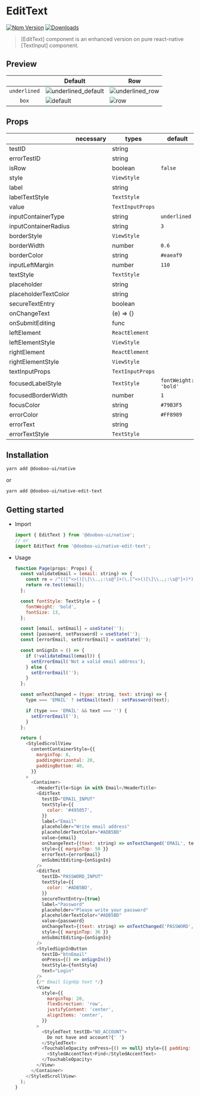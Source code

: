 # EditText

[![Npm Version](http://img.shields.io/npm/v/@dooboo-ui/native-edit-text.svg?style=flat-square)](https://npmjs.org/package/@dooboo-ui/native-edit-text)
[![Downloads](http://img.shields.io/npm/dm/@dooboo-ui/native-edit-text.svg?style=flat-square)](https://npmjs.org/package/@dooboo-ui/native-edit-text)

> [EditText] component is an enhanced version on pure react-native [TextInput] component.

## Preview

| | Default | Row |
|--|---------------|--------------|
| `underlined` |![underlined_default](https://user-images.githubusercontent.com/31176502/71721202-8bc9f880-2e67-11ea-8ffd-b6bf81814a26.gif) | ![underlined_row](https://user-images.githubusercontent.com/31176502/71721235-ad2ae480-2e67-11ea-914f-dc74ea4c6e7f.gif) |
| <center>`box`</center> |![default](https://user-images.githubusercontent.com/31176502/71764827-4b827d00-2f30-11ea-85dd-887b218afeec.gif) | ![row](https://user-images.githubusercontent.com/31176502/71720737-1873b700-2e66-11ea-9b6b-1cdc175cbc0a.gif) |

## Props

|                      | necessary | types                  | default              |
| -------------------- | --------- | ---------------------- | -------------------- |
| testID               |           | string                 |                      |
| errorTestID          |           | string                 |                      |
| isRow                |           | boolean                |        `false`       |
| style                |           | `ViewStyle`            |                      |
| label                |           | string                 |                      |
| labelTextStyle       |           | `TextStyle`            |                      |
| value                |           | `TextInputProps`       |                      |
| inputContainerType   |           | string                 |     `underlined`     |
| inputContainerRadius |           | string                 |          `3`         |
| borderStyle          |           | `ViewStyle`            |                      |
| borderWidth          |           | number                 |         `0.6`        |
| borderColor          |           | string                 |       `#eaeaf9`      |
| inputLeftMargin      |           | number                 |         `110`        |
| textStyle            |           | `TextStyle`            |                      |
| placeholder          |           | string                 |                      |
| placeholderTextColor |           | string                 |                      |
| secureTextEntry      |           | boolean                |                      |
| onChangeText         |           | (e) => {}              |                      |
| onSubmitEditing      |           | func                   |                      |
| leftElement          |           | `ReactElement`         |                      |
| leftElementStyle     |           | `ViewStyle`            |                      |
| rightElement         |           | `ReactElement`         |                      |
| rightElementStyle    |           | `ViewStyle`            |                      |
| textInputProps       |           | `TextInputProps`       |                      |
| focusedLabelStyle    |           | `TextStyle`            | `fontWeight: 'bold'` |
| focusedBorderWidth   |           | number                 |          `1`         | 
| focusColor           |           | string                 |       `#79B3F5`      |
| errorColor           |           | string                 |       `#FF8989`      |
| errorText            |           | string                 |                      |
| errorTextStyle       |           | `TextStyle`            |                      |

## Installation

```sh
yarn add @dooboo-ui/native
```

or

```sh
yarn add @dooboo-ui/native-edit-text
```

## Getting started

- Import

  ```javascript
  import { EditText } from '@dooboo-ui/native';
  // or
  import EditText from '@dooboo-ui/native-edit-text';
  ```

- Usage

  ```javascript
  function Page(props: Props) {
    const validateEmail = (email: string) => {
      const re = /^(([^<>()[\]\\.,;:\s@"]+(\.[^<>()[\]\\.,;:\s@"]+)*)|(".+"))@((\[[0-9]{1,3}\.[0-9]{1,3}\.[0-9]{1,3}\.[0-9]{1,3}\])|(([a-zA-Z\-0-9]+\.)+[a-zA-Z]{2,}))$/;
      return re.test(email);
    };

    const fontStyle: TextStyle = {
      fontWeight: 'bold',
      fontSize: 13,
    };

    const [email, setEmail] = useState('');
    const [password, setPassword] = useState('');
    const [errorEmail, setErrorEmail] = useState('');

    const onSignIn = () => {
      if (!validateEmail(email)) {
        setErrorEmail('Not a valid email address');
      } else {
        setErrorEmail('');
      }
    };

    const onTextChanged = (type: string, text: string) => {
      type === 'EMAIL' ? setEmail(text) : setPassword(text);

      if (type === 'EMAIL' && text === '') {
        setErrorEmail('');
      }
    };

    return (
      <StyledScrollView
        contentContainerStyle={{
          marginTop: 8,
          paddingHorizontal: 20,
          paddingBottom: 40,
        }}
      >
        <Container>
          <HeaderTitle>Sign in with Email</HeaderTitle>
          <EditText
            testID="EMAIL_INPUT"
            textStyle={{
              color: '#495057',
            }}
            label="Email"
            placeholder="Write email address"
            placeholderTextColor="#ADB5BD"
            value={email}
            onChangeText={(text: string) => onTextChanged('EMAIL', text)}
            style={{ marginTop: 50 }}
            errorText={errorEmail}
            onSubmitEditing={onSignIn}
          />
          <EditText
            testID="PASSWORD_INPUT"
            textStyle={{
              color: '#ADB5BD',
            }}
            secureTextEntry={true}
            label="Password"
            placeholder="Please write your password"
            placeholderTextColor="#ADB5BD"
            value={password}
            onChangeText={(text: string) => onTextChanged('PASSWORD', text)}
            style={{ marginTop: 36 }}
            onSubmitEditing={onSignIn}
          />
          <StyledSignInButton
            testID="btnEmail"
            onPress={() => onSignIn()}
            textStyle={fontStyle}
            text="Login"
          />
          {/* Email SignUp text */}
          <View
            style={{
              marginTop: 20,
              flexDirection: 'row',
              justifyContent: 'center',
              alignItems: 'center',
            }}
          >
            <StyledText testID="NO_ACCOUNT">
              Do not have and account?{' '}
            </StyledText>
            <TouchableOpacity onPress={() => null} style={{ padding: 4 }}>
              <StyledAccentText>Find</StyledAccentText>
            </TouchableOpacity>
          </View>
        </Container>
      </StyledScrollView>
    );
  }
  ```
